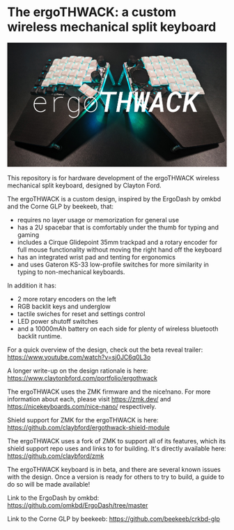 # The ergoTHWACK: a custom wireless mechanical split keyboard

![picture alt](https://raw.githubusercontent.com/claybford/ergothwack/main/photos/beta/thumbnail%20copy.jpg "headline photo with logo")

This repository is for hardware development of the ergoTHWACK wireless mechanical split keyboard, designed by Clayton Ford.

The ergoTHWACK is a custom design, inspired by the ErgoDash by omkbd and the Corne GLP by beekeeb, that:
- requires no layer usage or memorization for general use
- has a 2U spacebar that is comfortably under the thumb for typing and gaming
- includes a Cirque Glidepoint 35mm trackpad and a rotary encoder for full mouse functionality without moving the right hand off the keyboard
- has an integrated wrist pad and tenting for ergonomics
- and uses Gateron KS-33 low-profile switches for more similarity in typing to non-mechanical keyboards.

In addition it has: 
- 2 more rotary encoders on the left
- RGB backlit keys and underglow
- tactile swiches for reset and settings control
- LED power shutoff switches
- and a 10000mAh battery on each side for plenty of wireless bluetooth backlit runtime.

For a quick overview of the design, check out the beta reveal trailer: https://www.youtube.com/watch?v=sj0JC6q0L3o

A longer write-up on the design rationale is here: https://www.claytonbford.com/portfolio/ergothwack

The ergoTHWACK uses the ZMK firmware and the nice!nano. For more information about each, please visit https://zmk.dev/ and https://nicekeyboards.com/nice-nano/ respectively.

Shield support for ZMK for the ergoTHWACK is here: https://github.com/claybford/ergothwack-shield-module

The ergoTHWACK uses a fork of ZMK to support all of its features, which its shield support repo uses and links to for building. It's directly available here: https://github.com/claybford/zmk

The ergoTHWACK keyboard is in beta, and there are several known issues with the design. Once a version is ready for others to try to build, a guide to do so will be made available!

Link to the ErgoDash by omkbd: https://github.com/omkbd/ErgoDash/tree/master

Link to the Corne GLP by beekeeb: https://github.com/beekeeb/crkbd-glp
